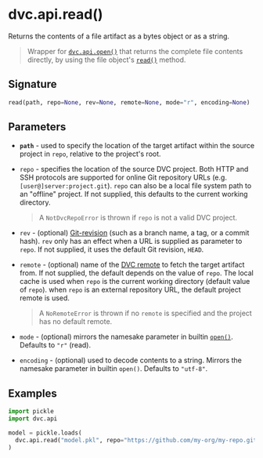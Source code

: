 # dvc.api.read()

Returns the contents of a file <abbr>artifact</abbr> as a bytes object or as a
string.

> Wrapper for [`dvc.api.open()`](/doc/api-reference/open) that returns the
> complete file contents directly, by using the file object's
> [`read()`](https://docs.python.org/3/tutorial/inputoutput.html#methods-of-file-objects)
> method.

## Signature

```py
read(path, repo=None, rev=None, remote=None, mode="r", encoding=None)
```

## Parameters

- **`path`** - used to specify the location of the target artifact within the
  source project in `repo`, relative to the project's root.

- `repo` - specifies the location of the source DVC project. Both HTTP and SSH
  protocols are supported for online Git repository URLs (e.g.
  `[user@]server:project.git`). `repo` can also be a local file system path to
  an "offline" project. If not supplied, this defaults to the current working
  directory.

  > A `NotDvcRepoError` is thrown if `repo` is not a valid DVC project.

- `rev` - (optional)
  [Git-revision](https://git-scm.com/book/en/v2/Git-Internals-Git-References)
  (such as a branch name, a tag, or a commit hash). `rev` only has an effect
  when a URL is supplied as parameter to `repo`. If not supplied, it uses the
  default Git revision, `HEAD`.

- `remote` - (optional) name of the [DVC remote](/doc/command-reference/remote)
  to fetch the target artifact from. If not supplied, the default depends on the
  value of `repo`. The local cache is used when `repo` is the current working
  directory (default value of `repo`). when `repo` is an external repository
  URL, the default project remote is used.

  > A `NoRemoteError` is thrown if no `remote` is specified and the project has
  > no default remote.

- `mode` - (optional) mirrors the namesake parameter in builtin
  [`open()`](https://docs.python.org/3/library/functions.html#open). Defaults to
  `"r"` (read).

- `encoding` - (optional) used to decode contents to a string. Mirrors the
  namesake parameter in builtin `open()`. Defaults to `"utf-8"`.

## Examples

```py
import pickle
import dvc.api

model = pickle.loads(
  dvc.api.read("model.pkl", repo="https://github.com/my-org/my-repo.git")
)
```
